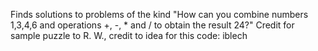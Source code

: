 Finds solutions to problems of the kind "How can you combine numbers 1,3,4,6 and operations +, -, * and / to obtain the result 24?" 
Credit for sample puzzle to R. W., credit to idea for this code: iblech
